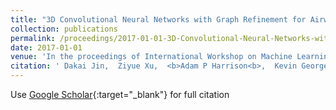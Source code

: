 ```yaml
---
title: "3D Convolutional Neural Networks with Graph Refinement for Airway Segmentation Using Incomplete Data Labels"
collection: publications
permalink: /proceedings/2017-01-01-3D-Convolutional-Neural-Networks-with-Graph-Refinement-for-Airway-Segmentation-Using-Incomplete-Data-Labels
date: 2017-01-01
venue: 'In the proceedings of International Workshop on Machine Learning in Medical Imaging'
citation: ' Dakai Jin,  Ziyue Xu,  <b>Adam P Harrison<b>,  Kevin George,  Daniel J Mollura, &quot;3D Convolutional Neural Networks with Graph Refinement for Airway Segmentation Using Incomplete Data Labels.&quot; In the proceedings of International Workshop on Machine Learning in Medical Imaging, 2017.'
---
```

Use [Google Scholar](https://scholar.google.com/scholar?q=3D+Convolutional+Neural+Networks+with+Graph+Refinement+for+Airway+Segmentation+Using+Incomplete+Data+Labels){:target="_blank"} for full citation